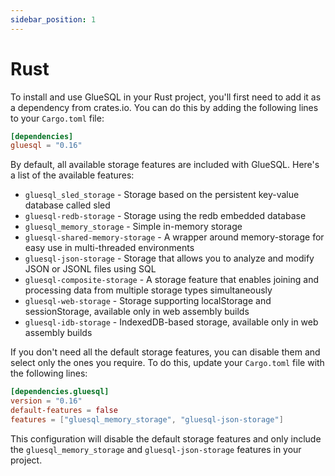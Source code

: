 ```yaml
---
sidebar_position: 1
---
```


# Rust

To install and use GlueSQL in your Rust project, you'll first need to add it as a dependency from crates.io. You can do this by adding the following lines to your `Cargo.toml` file:

```toml
[dependencies]
gluesql = "0.16"
```

By default, all available storage features are included with GlueSQL. Here's a list of the available features:

- `gluesql_sled_storage` - Storage based on the persistent key-value database called sled
- `gluesql-redb-storage` - Storage using the redb embedded database
- `gluesql_memory_storage` - Simple in-memory storage
- `gluesql-shared-memory-storage` - A wrapper around memory-storage for easy use in multi-threaded environments
- `gluesql-json-storage` - Storage that allows you to analyze and modify JSON or JSONL files using SQL
- `gluesql-composite-storage` - A storage feature that enables joining and processing data from multiple storage types simultaneously
- `gluesql-web-storage` - Storage supporting localStorage and sessionStorage, available only in web assembly builds
- `gluesql-idb-storage` - IndexedDB-based storage, available only in web assembly builds

If you don't need all the default storage features, you can disable them and select only the ones you require. To do this, update your `Cargo.toml` file with the following lines:

```toml
[dependencies.gluesql]
version = "0.16"
default-features = false
features = ["gluesql_memory_storage", "gluesql-json-storage"]
```

This configuration will disable the default storage features and only include the `gluesql_memory_storage` and `gluesql-json-storage` features in your project.
